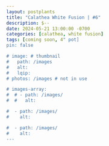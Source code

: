 ```yaml
---
layout: postplants
title: "Calathea White Fusion | #6"
description: $--
date: 2024-05-21 13:00:00 -0700
categories: [calathea, white fusion]
tags: [coming soon, 4" pot]
pin: false

# image: # thumbnail
#   path: /images
#   alt:
#   lqip:
# photos: /images # not in use

# images-array:
#  # - path: /images/
#  #   alt: 

#  - path: /images/
#    alt: 

#  - path: /images/
#    alt: 
---
```

